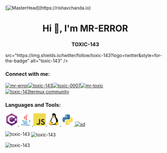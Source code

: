 [![MasterHead](https://1.bp.blogspot.com/-7A4WynwLsMw/XbBpCXG8fHI/AAAAAAAAMt4/uOa1bpLskYgrwGbllhSu2SDj_Mig8SXJQCLcBGAsYHQ/s1600/2000_600px.gif...)](https://rishavchanda.io)
<h1 align="center">Hi 👋, I'm MR-ERROR</h1><h3 align="center">TOXIC-143</h3><p align="left"> 
   src="https://img.shields.io/twitter/follow/toxic-143?logo=twitter&style=for-the-badge" alt="toxic-143" /></a> </p><h3 align="left">Connect with me:</h3><p align="left"><a href="https://dev.to/mr-error" target="blank"><img align="center" src="https://raw.githubusercontent.com/rahuldkjain/github-profile-readme-generator/master/src/images/icons/Social/devto.svg" alt="mr-error" height="30" width="40" /></a><a href="https://twitter.com/toxic-143" target="blank"><img align="center" src="https://raw.githubusercontent.com/rahuldkjain/github-profile-readme-generator/master/src/images/icons/Social/twitter.svg" alt="toxic-143" height="30" width="40" /></a><a href="https://fb.com/toxic-0007" target="blank"><img align="center" src="https://raw.githubusercontent.com/rahuldkjain/github-profile-readme-generator/master/src/images/icons/Social/facebook.svg" alt="toxic-0007" height="30" width="40" /></a><a href="https://instagram.com/mr-toxic" target="blank"><img align="center" src="https://raw.githubusercontent.com/rahuldkjain/github-profile-readme-generator/master/src/images/icons/Social/instagram.svg" alt="mr-toxic" height="30" width="40" /></a><a href="https://www.youtube.com/c/toxic-143termux community" target="blank"><img align="center"
![20200808_160757](https://raw.githubusercontent.com/TOX1C-143/TOX1C-143/main/SAVE_20240113_082825.jpg).
 src="https://raw.githubusercontent.com/rahuldkjain/github-profile-readme-generator/master/src/images/icons/Social/youtube.svg" alt="toxic-143termux community" height="30" width="40" /></a></p><h3 align="left">Languages and Tools:</h3><p align="left"> <a href="https://www.w3schools.com/cs/" target="_blank" rel="noreferrer"> <img src="https://raw.githubusercontent.com/devicons/devicon/master/icons/csharp/csharp-original.svg" alt="csharp" width="40" height="40"/> </a> <a href="https://www.java.com" target="_blank" rel="noreferrer"> <img src="https://raw.githubusercontent.com/devicons/devicon/master/icons/java/java-original.svg" alt="java" width="40" height="40"/> </a> <a href="https://developer.mozilla.org/en-US/docs/Web/JavaScript" target="_blank" rel="noreferrer"> <img src="https://raw.githubusercontent.com/devicons/devicon/master/icons/javascript/javascript-original.svg" alt="javascript" width="40" height="40"/> </a> <a href="https://www.linux.org/" target="_blank" rel="noreferrer"> <img src="https://raw.githubusercontent.com/devicons/devicon/master/icons/linux/linux-original.svg" alt="linux" width="40" height="40"/> </a> <a href="https://www.python.org" target="_blank" rel="noreferrer"> <img src="https://raw.githubusercontent.com/devicons/devicon/master/icons/python/python-original.svg" alt="python" width="40" height="40"/> </a> <a href="https://www.adobe.com/products/xd.html" target="_blank" rel="noreferrer"> <img src="https://cdn.worldvectorlogo.com/logos/adobe-xd.svg" alt="xd" width="40" height="40"/> </a> </p><p><img align="left" src="https://github-readme-stats.vercel.app/api/top-langs?username=toxic-143&show_icons=true&locale=en&layout=compact" alt="toxic-143" /></p><p>&nbsp;<img align="center" src="https://github-readme-stats.vercel.app/api?username=toxic-143&show_icons=true&locale=en" alt="toxic-143" /></p><p><img align="center" src="https://github-readme-streak-stats.herokuapp.com/?user=toxic-143&" alt="toxic-143" /></p>
